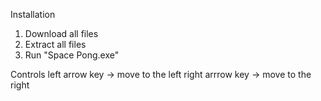 Installation
1. Download all files
2. Extract all files
3. Run "Space Pong.exe"

Controls
left arrow key -> move to the left
right arrrow key -> move to the right
